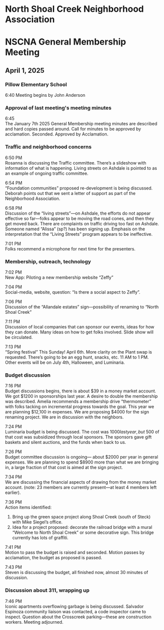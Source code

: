 # North Shoal Creek Neighborhood Association
# NSCNA General Membership Meeting  
## April 1, 2025  
### Pillow Elementary School  

6:40 Meeting begins by John Anderson

### Approval of last meeting's meeting minutes

6:45  
The January 7th 2025 General Membership meeting minutes are described and hard copies passed around.  Call for minutes to be approved by acclamation. Seconded.  Approved by Acclamation.

### Traffic and neighborhood concerns
6:50 PM  
Rosanna is discussing the Traffic committee.  There’s a slideshow with information of what is happening.  Living streets on Ashdale is pointed to as an example of ongoing traffic committee.  

6:54 PM  
“Foundation communities” proposed re-development is being discussed.  Deborah points out that we sent a letter of support as part of the Neighborhood Association.  

6:58 PM  
Discussion of the “living streets”—on Ashdale, the efforts do not appear effective so far—folks appear to be moving the road cones, and then they get moved back.  There are complaints on traffic driving too fast on Ashdale.  Someone named “Alissa” (sp?) has been signing up.  Emphasis on the interpretation that the “Living Streets” program appears to be ineffective.  

7:01 PM  
Folks recommend a microphone for next time for the presenters.  

### Membership, outreach, technology
7:02 PM  
New App: Piloting a new membership website “Zeffy”

7:04 PM  
Social-media, website, question: “Is there a social aspect to Zeffy”.

7:06 PM  
Discussion of the “Allandale estates” sign—possibility of renaming to “North Shoal Creek”

7:11 PM  
Discussion of local companies that can sponsor our events, ideas for how they can donate.  Many ideas on how to get folks involved.  Slide show will be circulated.  

7:13 PM  
“Spring festival” This Sunday! April 6th.  More clarity on the Plant swap is requested.  There’s going to be an egg hunt, snacks, etc.  11 AM to 1 PM.  Other events will be on July 4th, Halloween, and Luminaria.  

### Budget discussion
7:16 PM  
Budget discussions begins, there is about $39 in a money market account.  We got $1200 in sponsorships last year.  A desire to double the membership was described.  Amelia recommends a membership drive “thermometer” with folks tacking on incremental progress towards the goal.  This year we are planning $12,100 in expenses.  We are proposing $4000 for the sign renaming project.  We are in discussion with the neighbors.

7:24 PM  
Luminaria budget is being discussed.  The cost was $1000 last year, but ~$500 of that cost was subsidized through local sponsors.  The sponsors gave gift baskets and silent auctions, and the funds when back to us.  

7:26 PM  
Budget committee discussion is ongoing— about $2000 per year in general expenses.   We are planning to spend $8900 more than what we are bringing in, a large fraction of that cost is aimed at the sign project.  

7:34 PM  
We are discussing the financial aspects of drawing from the money market account.
(note: 23 members are currently present—at least 4 members left earlier).

7:36 PM  
Action items identified: 
1.	Bring up the green space project along Shoal Creek (south of Steck) with Mike Siegel’s office. 
2.	 Idea for a project proposed: decorate the railroad bridge with a mural “Welcome to North Shoal Creek” or some decorative sign.  This bridge currently has lots of graffiti.  

7:41 PM  
Motion to pass the budget is raised and seconded.  Motion passes by acclamation, the budget as proposed is passed.  

7:43 PM  
Steven is discussing the budget, all finished now, almost 30 minutes of discussion.  

### Discussion about 311, wrapping up
7:46 PM  
Iconic apartments overflowing garbage is being discussed.  Salvador Espinoza community liaison was contacted, a code inspector came to inspect.  Question about the Crosscreek parking—these are construction workers.  Meeting adjourned.